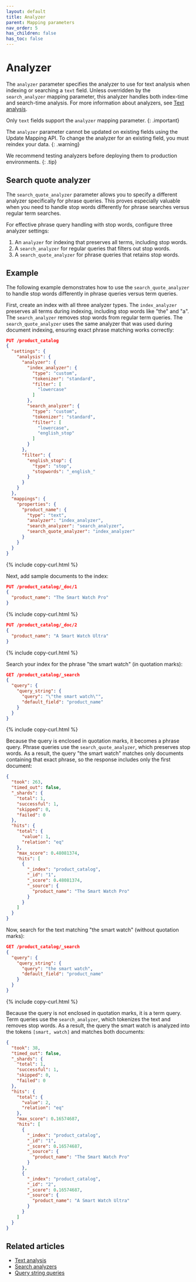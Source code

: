 ```yaml
---
layout: default
title: Analyzer
parent: Mapping parameters
nav_order: 5
has_children: false
has_toc: false
---
```


# Analyzer

The `analyzer` parameter specifies the analyzer to use for text analysis when indexing or searching a `text` field. Unless overridden by the `search_analyzer` mapping parameter, this analyzer handles both index-time and search-time analysis. For more information about analyzers, see [Text analysis]({{site.url}}{{site.baseurl}}/analyzers/).

Only `text` fields support the `analyzer` mapping parameter.
{: .important}

The `analyzer` parameter cannot be updated on existing fields using the Update Mapping API. To change the analyzer for an existing field, you must reindex your data.
{: .warning}

We recommend testing analyzers before deploying them to production environments.
{: .tip}

## Search quote analyzer

The `search_quote_analyzer` parameter allows you to specify a different analyzer specifically for phrase queries. This proves especially valuable when you need to handle stop words differently for phrase searches versus regular term searches.

For effective phrase query handling with stop words, configure three analyzer settings:

1. An `analyzer` for indexing that preserves all terms, including stop words.
2. A `search_analyzer` for regular queries that filters out stop words.
3. A `search_quote_analyzer` for phrase queries that retains stop words.

## Example

The following example demonstrates how to use the `search_quote_analyzer` to handle stop words differently in phrase queries versus term queries.

First, create an index with all three analyzer types. The `index_analyzer` preserves all terms during indexing, including stop words like "the" and "a". The `search_analyzer` removes stop words from regular term queries. The `search_quote_analyzer` uses the same analyzer that was used during document indexing, ensuring exact phrase matching works correctly:

```json
PUT /product_catalog
{
  "settings": {
    "analysis": {
      "analyzer": {
        "index_analyzer": {
          "type": "custom",
          "tokenizer": "standard",
          "filter": [
            "lowercase"
          ]
        },
        "search_analyzer": {
          "type": "custom",
          "tokenizer": "standard",
          "filter": [
            "lowercase",
            "english_stop"
          ]
        }
      },
      "filter": {
        "english_stop": {
          "type": "stop",
          "stopwords": "_english_"
        }
      }
    }
  },
  "mappings": {
    "properties": {
      "product_name": {
        "type": "text",
        "analyzer": "index_analyzer",
        "search_analyzer": "search_analyzer",
        "search_quote_analyzer": "index_analyzer"
      }
    }
  }
}
```
{% include copy-curl.html %}

Next, add sample documents to the index:

```json
PUT /product_catalog/_doc/1
{
  "product_name": "The Smart Watch Pro"
}
```
{% include copy-curl.html %}

```json
PUT /product_catalog/_doc/2
{
  "product_name": "A Smart Watch Ultra"
}
```
{% include copy-curl.html %}

Search your index for the phrase "the smart watch" (in quotation marks):

```json
GET /product_catalog/_search
{
  "query": {
    "query_string": {
      "query": "\"the smart watch\"",
      "default_field": "product_name"
    }
  }
}
```
{% include copy-curl.html %}

Because the query is enclosed in quotation marks, it becomes a phrase query. Phrase queries use the `search_quote_analyzer`, which preserves stop words. As a result, the query "the smart watch" matches only documents containing that exact phrase, so the response includes only the first document:

```json
{
  "took": 263,
  "timed_out": false,
  "_shards": {
    "total": 1,
    "successful": 1,
    "skipped": 0,
    "failed": 0
  },
  "hits": {
    "total": {
      "value": 1,
      "relation": "eq"
    },
    "max_score": 0.48081374,
    "hits": [
      {
        "_index": "product_catalog",
        "_id": "1",
        "_score": 0.48081374,
        "_source": {
          "product_name": "The Smart Watch Pro"
        }
      }
    ]
  }
}
```

Now, search for the text matching "the smart watch" (without quotation marks):

```json
GET /product_catalog/_search
{
  "query": {
    "query_string": {
      "query": "the smart watch",
      "default_field": "product_name"
    }
  }
}
```
{% include copy-curl.html %}

Because the query is not enclosed in quotation marks, it is a term query. Term queries use the `search_analyzer`, which tokenizes the text and removes stop words. As a result, the query the smart watch is analyzed into the tokens `[smart, watch]` and matches both documents:

```json
{
  "took": 38,
  "timed_out": false,
  "_shards": {
    "total": 1,
    "successful": 1,
    "skipped": 0,
    "failed": 0
  },
  "hits": {
    "total": {
      "value": 2,
      "relation": "eq"
    },
    "max_score": 0.16574687,
    "hits": [
      {
        "_index": "product_catalog",
        "_id": "1",
        "_score": 0.16574687,
        "_source": {
          "product_name": "The Smart Watch Pro"
        }
      },
      {
        "_index": "product_catalog",
        "_id": "2",
        "_score": 0.16574687,
        "_source": {
          "product_name": "A Smart Watch Ultra"
        }
      }
    ]
  }
}
```


## Related articles

- [Text analysis]({{site.url}}{{site.baseurl}}/analyzers/)
- [Search analyzers]({{site.url}}{{site.baseurl}}/analyzers/search-analyzers/)
- [Query string queries]({{site.url}}{{site.baseurl}}/query-dsl/full-text/query-string/)
